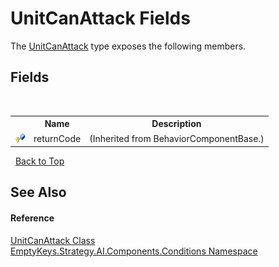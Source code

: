 # UnitCanAttack Fields
 

The <a href="T_EmptyKeys_Strategy_AI_Components_Conditions_UnitCanAttack">UnitCanAttack</a> type exposes the following members.


## Fields
&nbsp;<table><tr><th></th><th>Name</th><th>Description</th></tr><tr><td>![Protected field](media/protfield.gif "Protected field")</td><td>returnCode</td><td> (Inherited from BehaviorComponentBase.)</td></tr></table>&nbsp;
<a href="#unitcanattack-fields">Back to Top</a>

## See Also


#### Reference
<a href="T_EmptyKeys_Strategy_AI_Components_Conditions_UnitCanAttack">UnitCanAttack Class</a><br /><a href="N_EmptyKeys_Strategy_AI_Components_Conditions">EmptyKeys.Strategy.AI.Components.Conditions Namespace</a><br />